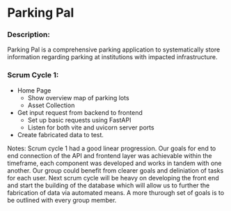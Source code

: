 # Parking Pal

### Description:

Parking Pal is a comprehensive parking application to systematically store information regarding parking at institutions with impacted infrastructure.

### Scrum Cycle 1:

- Home Page
    - Show overview map of parking lots
    - Asset Collection
- Get input request from backend to frontend
    - Set up basic requests using FastAPI
    - Listen for both vite and uvicorn server ports
- Create fabricated data to test.

Notes: Scrum cycle 1 had a good linear progression. Our goals for end to end connection of the API and frontend layer was achievable within the timeframe, each component was developed and works in tandem with one another. Our group could benefit from clearer goals and deliniation of tasks for each user. Next scrum cycle will be heavy on developing the front end and start the building of the database which will allow us to further the fabrication of data via automated means. A more thurough set of goals is to be outlined with every group member. 
